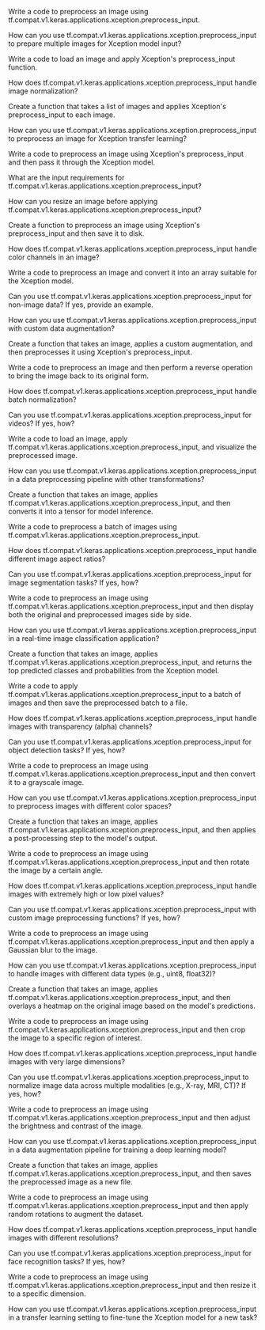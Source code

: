 Write a code to preprocess an image using tf.compat.v1.keras.applications.xception.preprocess_input.

How can you use tf.compat.v1.keras.applications.xception.preprocess_input to prepare multiple images for Xception model input?

Write a code to load an image and apply Xception's preprocess_input function.

How does tf.compat.v1.keras.applications.xception.preprocess_input handle image normalization?

Create a function that takes a list of images and applies Xception's preprocess_input to each image.

How can you use tf.compat.v1.keras.applications.xception.preprocess_input to preprocess an image for Xception transfer learning?

Write a code to preprocess an image using Xception's preprocess_input and then pass it through the Xception model.

What are the input requirements for tf.compat.v1.keras.applications.xception.preprocess_input?

How can you resize an image before applying tf.compat.v1.keras.applications.xception.preprocess_input?

Create a function to preprocess an image using Xception's preprocess_input and then save it to disk.

How does tf.compat.v1.keras.applications.xception.preprocess_input handle color channels in an image?

Write a code to preprocess an image and convert it into an array suitable for the Xception model.

Can you use tf.compat.v1.keras.applications.xception.preprocess_input for non-image data? If yes, provide an example.

How can you use tf.compat.v1.keras.applications.xception.preprocess_input with custom data augmentation?

Create a function that takes an image, applies a custom augmentation, and then preprocesses it using Xception's preprocess_input.

Write a code to preprocess an image and then perform a reverse operation to bring the image back to its original form.

How does tf.compat.v1.keras.applications.xception.preprocess_input handle batch normalization?

Can you use tf.compat.v1.keras.applications.xception.preprocess_input for videos? If yes, how?

Write a code to load an image, apply tf.compat.v1.keras.applications.xception.preprocess_input, and visualize the preprocessed image.

How can you use tf.compat.v1.keras.applications.xception.preprocess_input in a data preprocessing pipeline with other transformations?

Create a function that takes an image, applies tf.compat.v1.keras.applications.xception.preprocess_input, and then converts it into a tensor for model inference.

Write a code to preprocess a batch of images using tf.compat.v1.keras.applications.xception.preprocess_input.

How does tf.compat.v1.keras.applications.xception.preprocess_input handle different image aspect ratios?

Can you use tf.compat.v1.keras.applications.xception.preprocess_input for image segmentation tasks? If yes, how?

Write a code to preprocess an image using tf.compat.v1.keras.applications.xception.preprocess_input and then display both the original and preprocessed images side by side.

How can you use tf.compat.v1.keras.applications.xception.preprocess_input in a real-time image classification application?

Create a function that takes an image, applies tf.compat.v1.keras.applications.xception.preprocess_input, and returns the top predicted classes and probabilities from the Xception model.

Write a code to apply tf.compat.v1.keras.applications.xception.preprocess_input to a batch of images and then save the preprocessed batch to a file.

How does tf.compat.v1.keras.applications.xception.preprocess_input handle images with transparency (alpha) channels?

Can you use tf.compat.v1.keras.applications.xception.preprocess_input for object detection tasks? If yes, how?

Write a code to preprocess an image using tf.compat.v1.keras.applications.xception.preprocess_input and then convert it to a grayscale image.

How can you use tf.compat.v1.keras.applications.xception.preprocess_input to preprocess images with different color spaces?

Create a function that takes an image, applies tf.compat.v1.keras.applications.xception.preprocess_input, and then applies a post-processing step to the model's output.

Write a code to preprocess an image using tf.compat.v1.keras.applications.xception.preprocess_input and then rotate the image by a certain angle.

How does tf.compat.v1.keras.applications.xception.preprocess_input handle images with extremely high or low pixel values?

Can you use tf.compat.v1.keras.applications.xception.preprocess_input with custom image preprocessing functions? If yes, how?

Write a code to preprocess an image using tf.compat.v1.keras.applications.xception.preprocess_input and then apply a Gaussian blur to the image.

How can you use tf.compat.v1.keras.applications.xception.preprocess_input to handle images with different data types (e.g., uint8, float32)?

Create a function that takes an image, applies tf.compat.v1.keras.applications.xception.preprocess_input, and then overlays a heatmap on the original image based on the model's predictions.

Write a code to preprocess an image using tf.compat.v1.keras.applications.xception.preprocess_input and then crop the image to a specific region of interest.

How does tf.compat.v1.keras.applications.xception.preprocess_input handle images with very large dimensions?

Can you use tf.compat.v1.keras.applications.xception.preprocess_input to normalize image data across multiple modalities (e.g., X-ray, MRI, CT)? If yes, how?

Write a code to preprocess an image using tf.compat.v1.keras.applications.xception.preprocess_input and then adjust the brightness and contrast of the image.

How can you use tf.compat.v1.keras.applications.xception.preprocess_input in a data augmentation pipeline for training a deep learning model?

Create a function that takes an image, applies tf.compat.v1.keras.applications.xception.preprocess_input, and then saves the preprocessed image as a new file.

Write a code to preprocess an image using tf.compat.v1.keras.applications.xception.preprocess_input and then apply random rotations to augment the dataset.

How does tf.compat.v1.keras.applications.xception.preprocess_input handle images with different resolutions?

Can you use tf.compat.v1.keras.applications.xception.preprocess_input for face recognition tasks? If yes, how?

Write a code to preprocess an image using tf.compat.v1.keras.applications.xception.preprocess_input and then resize it to a specific dimension.

How can you use tf.compat.v1.keras.applications.xception.preprocess_input in a transfer learning setting to fine-tune the Xception model for a new task?